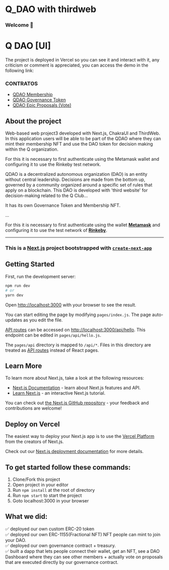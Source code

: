 # Q_DAO with thirdweb

### **Welcome 👋**

<!-- <p align="center" width="200">
   <img align="center" width="100" src="https://raw.githubusercontent.com/" />
</p> -->

# Q DAO [UI]

The project is deployed in Vercel so you can see it and interact with it, any criticism or comment is appreciated, you can access the demo in the following link:

<!-- ### **[See DEMO](https://)** -->

### **CONTRATOS**

- [QDAO Membership](https://rinkeby.etherscan.io/address/0x156a40C0913854645026be0dB7950bab1aA11C)
- [QDAO Governance Token](https://rinkeby.etherscan.io/address/0xE190FEAf3c8585ED0a332535FeEFc62aadb285)
- [QDAO Epic Proposals (Vote)](https://rinkeby.etherscan.io/address/0xA1010FAdf1B4a9DeaC2cdab235109EA5a2546B)


## About the project

Web-based web project3 developed with Next.js, ChakraUI and ThirdWeb. In this application users will be able to be part of the QDAO where they can mint their membership NFT and use the DAO token for decision making within the Q organization.

For this it is necessary to first authenticate using the Metamask wallet and configuring it to use the Rinkeby test network.

QDAO is a decentralized autonomous organization (DAO) is an entity without central leadership. Decisions are made from the bottom up, governed by a community organized around a specific set of rules that apply on a blockchain. This DAO is developed with 'third website' for decision-making related to the Q Club... 

It has its own Governance Token and Membership NFT.

<!-- ## Some screenshots of the project:

![screenshot#1](https://raw.githubusercontent.com/)
![screenshot#2](https://raw.githubusercontent.com/)
![screenshot#3](https://raw.githubusercontent.com/)
![screenshot#4](https://raw.githubusercontent.com/) -->

...

For this it is necessary to first authenticate using the wallet **[Metamask](https://metamask.io/)** and configuring it to use the test network of **[Rinkeby](https://www.rinkeby.io/#stats)**.


---

### This is a [Next.js](https://nextjs.org/) project bootstrapped with [`create-next-app`](https://github.com/vercel/next.js/tree/canary/packages/create-next-app)

## Getting Started

First, run the development server:

```bash
npm run dev
# or
yarn dev
```

Open [http://localhost:3000](http://localhost:3000) with your browser to see the result.

You can start editing the page by modifying `pages/index.js`. The page auto-updates as you edit the file.

[API routes](https://nextjs.org/docs/api-routes/introduction) can be accessed on [http://localhost:3000/api/hello](http://localhost:3000/api/hello). This endpoint can be edited in `pages/api/hello.js`.

The `pages/api` directory is mapped to `/api/*`. Files in this directory are treated as [API routes](https://nextjs.org/docs/api-routes/introduction) instead of React pages.

## Learn More

To learn more about Next.js, take a look at the following resources:

- [Next.js Documentation](https://nextjs.org/docs) - learn about Next.js features and API.
- [Learn Next.js](https://nextjs.org/learn) - an interactive Next.js tutorial.

You can check out [the Next.js GitHub repository](https://github.com/vercel/next.js/) - your feedback and contributions are welcome!

## Deploy on Vercel

The easiest way to deploy your Next.js app is to use the [Vercel Platform](https://vercel.com/new?utm_medium=default-template&filter=next.js&utm_source=create-next-app&utm_campaign=create-next-app-readme) from the creators of Next.js.

Check out our [Next.js deployment documentation](https://nextjs.org/docs/deployment) for more details.


## To get started follow these commands:

1. Clone/Fork this project
2. Open project in your editor
3. Run `npm install` at the root of directory
4. Run `npm start` to start the project
5. Goto localhost:3000 in your browser


## What we did: <br/>
✅ deployed our own custom ERC-20 token <br/>
✅ deployed our own ERC-1155(Fractional NFT) NFT people can mint to join your DAO. <br/>
✅ deployed our own governance contract + treasury. <br/>
✅ built a dapp that lets people connect their wallet, get an NFT, see a DAO Dashboard where they can see other members + actually vote on proposals that are executed directly by our governance contract.
